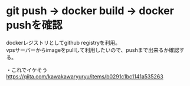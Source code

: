 # git push -> docker build -> docker pushを確認  

dockerレジストリとしてgithub registryを利用。  
vpsサーバーからimageをpullして利用したいので、pushまで出来るか確認する。

・これでイケそう  
https://qiita.com/kawakawaryuryu/items/b0291c1bc1141a535263